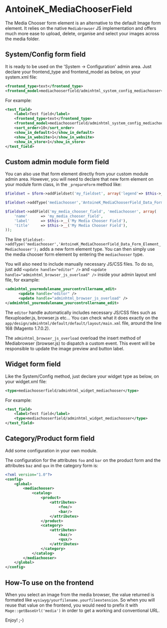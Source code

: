 AntoineK_MediaChooserField
==========================


The Media Chooser form element is an alternative to the default Image form element. It relies on the native `Mediabrowser` JS implementation and offers much more ease to upload, delete, organise and select your images across the media folder.

## System/Config form field

It is ready to be used on the 'System -> Configuration' admin area.
Just declare your frontend_type and frontend_model as below, on your system.xml file:

```xml
<frontend_type>text</frontend_type>
<frontend_model>mediachooserfield/adminhtml_system_config_mediachooser</frontend_model>
```

For example:

```xml
<test_field>
    <label>Test field</label>
    <frontend_type>text</frontend_type>
    <frontend_model>mediachooserfield/adminhtml_system_config_mediachooser</frontend_model>
    <sort_order>10</sort_order>
    <show_in_default>1</show_in_default>
    <show_in_website>1</show_in_website>
    <show_in_store>1</show_in_store>
</test_field>
```

## Custom admin module form field

You can also use that form element directly from your custom module admin area.
However, you will need to declare that new form element on your module form class, in the ```_prepareForm``` method like:

```php
$fieldset = $form->addFieldset('my_fieldset', array('legend'=> $this->__('Mi Fieldset')));

$fieldset->addType('mediachooser','AntoineK_MediaChooserField_Data_Form_Element_Mediachooser');

$fieldset->addField('my_media_chooser_field', 'mediachooser', array(
    'name'      => 'my_media_chooser_field',
    'label'     => $this->__('My Media Chooser Field'),
    'title'     => $this->__('My Media Chooser Field'),
));
```

The line ```$fieldset->addType('mediachooser','AntoineK_MediaChooserField_Data_Form_Element_Mediachooser');``` adds a new form element type.
You can then simply use the media chooser form element by entering the ```mediachooser``` type.

You will also need to include manually necessary JS/CSS files.
To do so, just add ```<update handle="editor" />``` and ```<update handle="adminhtml_browser_js_overload" />``` inside your admin layout xml file, for example:

```xml
<adminhtml_yourmodulename_yourcontrollername_edit>
      <update handle="editor" />
      <update handle="adminhtml_browser_js_overload" />
</adminhtml_yourmodulename_yourcontrollername_edit>
```

The ```editor``` handle automatically includes necessary JS/CSS files such as flexuploader.js, browser.js etc...
You can check what it does exactly on the ```app/design/adminhtml/default/default/layout/main.xml``` file, around the line 168 (Magento 1.7.0.2).

The ```adminhtml_browser_js_overload``` overload the insert method of Mediabrowser (browser.js) to dispatch a custom event.
This event will be responsible to update the image preview and button label.

## Widget form field

Like the System/Config method, just declare your widget type as below, on your widget.xml file:

```xml
<type>mediachooserfield/adminhtml_widget_mediachooser</type>
```

For example:

```xml
<test_field>
    <label>Test field</label>
    <type>mediachooserfield/adminhtml_widget_mediachooser</type>
</test_field>
```

## Category/Product form field

Add some configuration in your own module.

The configuration for the attributes `foo` and `bar` on the product form and the attributes `baz` and `qux` in the category form is:

```xml
<?xml version="1.0"?>
<config>
    <global>
        <mediachooser>
            <catalog>
                <product>
                    <attributes>
                        <foo/>
                        <bar/>
                    </attributes>
                </product>
                <category>
                    <attributes>
                        <baz/>
                        <qux/>
                    </attributes>
                </category>
            </catalog>
        </mediachooser>
    </global>
</config>
```

## How-To use on the frontend

When you select an image from the media browser, the value returned is formated like `wysiwyg/yourfilename.yourfileextension`.
So when you will reuse that value on the frontend, you would need to prefix it with `Mage::getBaseUrl('media')` in order to get a working and conventional URL.

Enjoy! ;-)
